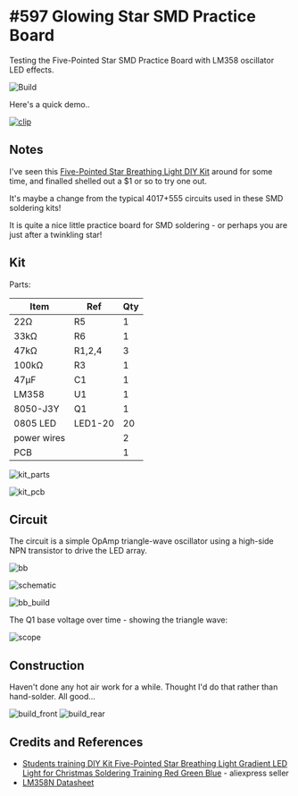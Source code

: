 # #597 Glowing Star SMD Practice Board

Testing the Five-Pointed Star SMD Practice Board with LM358 oscillator LED effects.

![Build](./assets/Star_build.jpg?raw=true)

Here's a quick demo..

[![clip](https://img.youtube.com/vi/k2FOthK3eTM/0.jpg)](https://www.youtube.com/watch?v=k2FOthK3eTM)

## Notes

I've seen this
[Five-Pointed Star Breathing Light DIY Kit](https://www.aliexpress.com/item/1005002131149229.html)
around for some time, and finalled shelled out a $1 or so to try one out.

It's maybe a change from the typical 4017+555 circuits used in these SMD soldering kits!

It is quite a nice little practice board for SMD soldering - or perhaps you are just after a twinkling star!

## Kit

Parts:

| Item        | Ref     | Qty |
|-------------|---------|-----|
| 22Ω         | R5      | 1   |
| 33kΩ        | R6      | 1   |
| 47kΩ        | R1,2,4  | 3   |
| 100kΩ       | R3      | 1   |
| 47µF        | C1      | 1   |
| LM358       | U1      | 1   |
| 8050-J3Y    | Q1      | 1   |
| 0805 LED    | LED1-20 | 20  |
| power wires |         | 2   |
| PCB         |         | 1   |

![kit_parts](./assets/kit_parts.jpg?raw=true)

![kit_pcb](./assets/kit_pcb.jpg?raw=true)

## Circuit

The circuit is a simple OpAmp triangle-wave oscillator using a high-side NPN transistor to drive the LED array.

![bb](./assets/Star_bb.jpg?raw=true)

![schematic](./assets/Star_schematic.jpg?raw=true)

![bb_build](./assets/Star_bb_build.jpg?raw=true)

The Q1 base voltage over time - showing the triangle wave:

![scope](./assets/scope.gif?raw=true)

## Construction

Haven't done any hot air work for a while. Thought I'd do that rather than hand-solder. All good...

![build_front](./assets/build_front.jpg?raw=true)
![build_rear](./assets/build_rear.jpg?raw=true)

## Credits and References

* [Students training DIY Kit Five-Pointed Star Breathing Light Gradient LED Light for Christmas Soldering Training Red Green Blue](https://www.aliexpress.com/item/1005002131149229.html) - aliexpress seller
* [LM358N Datasheet](https://www.futurlec.com/Linear/LM358N.shtml)
